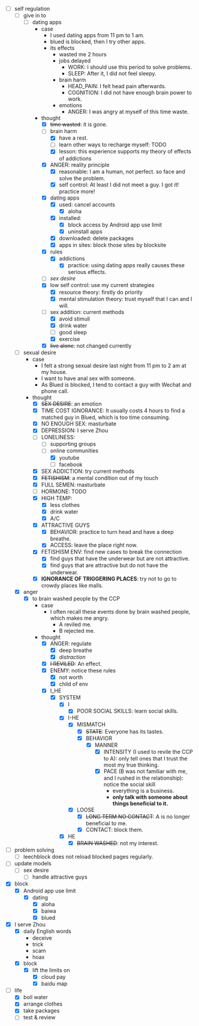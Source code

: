 - [ ] self regulation
    - [ ] give in to
        - [ ] dating apps
            - case
                - I used dating apps from 11 pm to 1 am.
                - blued is blocked, then I try other apps.
                - its effects
                    - wasted me 2 hours
                    - jobs delayed
                        - WORK: I should use this period to solve problems.
                        - SLEEP: After it, I did not feel sleepy.
                    - brain harm
                        - HEAD_PAIN: I felt head pain afterwards.
                        - COGNITION: I did not have enough brain power to work.
                    - emotions
                        - ANGER: I was angry at myself of this time waste. 
            - thought
                - [x] ~~time wasted~~: it is gone.
                - [ ] brain harm
                    - [x] have a rest.
                    - [ ] learn other ways to recharge myself: TODO
                    - [x] lesson: this experience supports my theory of effects of addictions
                - [x] ANGER: reality principle
                    - [x] reasonable: I am a human, not perfect. so face and solve the problem.
                    - [x] self control: At least I did not meet a guy. I got it! practice more!
                - [x] dating apps 
                    - [x] used: cancel accounts
                        - [x] aloha
                    - [x] installed: 
                        - [x] block access by Android app use limit
                        - [x] uninstall apps
                    - [x] downloaded: delete packages
                    - [x] apps in sites: block those sites by blocksite
                - [x] rules
                    - [x] addictions
                        - [x] practice: using dating apps really causes these serious effects.
                - [ ] *sex desire*
                - [x] low self control: use my current strategies 
                    - [x] resource theory: firstly do priority
                    - [x] mental stimulation theory: trust myself that I can and I will.
                - [ ] sex addition: current methods
                    - [x] avoid stimuli
                    - [x] drink water
                    - [ ] good sleep
                    - [x] exercise
                - [x] ~~live alone~~: not changed currently
    - [ ] sexual desire
        - case
            - I felt a strong sexual desire last night from 11 pm to 2 am at my house.
            - I want to have anal sex with someone.
            - As Blued is blocked, I tend to contact a guy with Wechat and phone call.
        - thought
            - [x] ~~SEX DESIRE~~: an emotion
            - [x] TIME COST IGNORANCE: It usually costs 4 hours to find a matched guy in Blued, which is too time consuming.
            - [x] NO ENOUGH SEX: masturbate
            - [x] DEPRESSION: I serve Zhou
            - [ ] LONELINESS:
                - [ ] supporting groups
                - [ ] online communities
                    - [x] youtube
                    - [ ] facebook
            - [x] SEX ADDICTION: try current methods
            - [x] ~~FETISHISM~~: a mental condition out of my touch
            - [x] FULL SEMEN: masturbate
            - [ ] HORMONE: TODO
            - [x] HIGH TEMP:
                - [x] less clothes
                - [x] drink water
                - [x] A/C
            - [x] ATTRACTIVE GUYS 
                - [x] BEHAVIOR: practice to turn head and have a deep breathe.
                - [x] ACCESS: leave the place right now.
            - [x] FETISHISM ENV: find new cases to break the connection
                - [x] find guys that have the underwear but are not attractive.
                - [x] find guys that are attractive but do not have the underwear.
            - [x] **IGNORANCE OF TRIGGERING PLACES**: try not to go to crowdy places like malls.
    - [x] anger
        - [x] to brain washed people by the CCP
            - case
                - I often recall these events done by brain washed people, which makes me angry.
                    - A reviled me.
                    - B rejected me.
            - thought
                - [x] ANGER: regulate
                    - [x] deep breathe
                    - [x] *distraction*
                - [x] ~~I REVILED~~: An effect.
                - [x] ENEMY: notice these rules
                    - [x] not worth
                    - [x] child of env 
                - [x] I_HE
                    - [x] SYSTEM
                        - [x] I
                            - [x] POOR SOCIAL SKILLS: learn social skills.
                        - [x] I-HE
                            - [x] MISMATCH
                                - [x] ~~STATE~~: Everyone has its tastes.
                                - [x] BEHAVIOR
                                    - [x] MANNER
                                        - [x] INTENSITY (I used to revile the CCP to A): only tell ones that I trust the most my true thinking. 
                                        - [x] PACE (B was not familiar with me, and I rushed in the relationship): notice the social skill 
                                            - everything is a business.
                                            - **only talk with someone about things beneficial to it.** 
                            - [x] LOOSE
                                - [x] ~~LONG TERM NO CONTACT~~: A is no longer beneficial to me.
                                - [x] CONTACT: block them.
                        - [x] HE
                            - [x] ~~BRAIN WASHED~~: not my interest.
- [ ] problem solving
    - [ ] leechblock does not reload blocked pages regularly.
- [ ] update models
    - [ ] sex desire
        - [ ] handle attractive guys 
- [x] block
    - [x] Android app use limit
        - [x] dating
            - [x] aloha
            - [x] baiwa
            - [x] blued
- [x] I serve Zhou
    - [x] daily English words
        - deceive
        - trick
        - scam
        - hoax
    - [x] block
        - [x] lift the limits on
            - [x] cloud pay
            - [x] baidu map
- [ ] life
    - [x] boil water
    - [x] arrange clothes
    - [x] take packages
    - [ ] test & review
